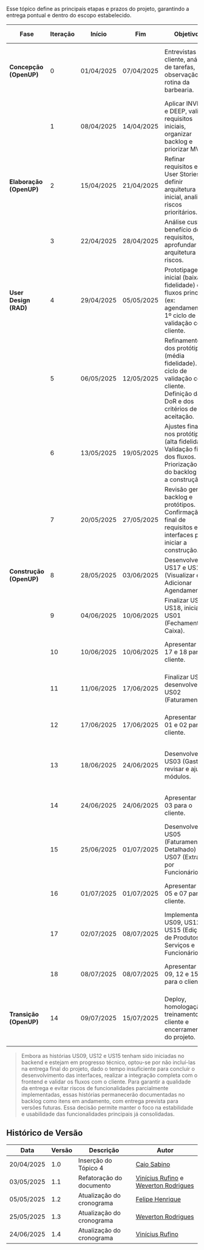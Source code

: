 Esse tópico define as principais etapas e prazos do projeto, garantindo a entrega pontual e dentro do escopo estabelecido.

| Fase                  | Iteração | Início     | Fim        | Objetivos                                                                                     | Entregas Esperadas                                                                 |
| --------------------- | -------- | ---------- | ---------- | --------------------------------------------------------------------------------------------- | ---------------------------------------------------------------------------------- |
| **Concepção (OpenUP)**         | 0        | 01/04/2025 | 07/04/2025 | Entrevistas com cliente, análise de tarefas, observação da rotina da barbearia.               | Documento de escopo inicial, stakeholders, backlog preliminar (Temas, Épicos, US). |
|                       | 1        | 08/04/2025 | 14/04/2025 | Aplicar INVEST e DEEP, validar requisitos iniciais, organizar backlog e priorizar MVP.        | Backlog validado, Documento de Visão, Plano preliminar do projeto.                 |
| **Elaboração (OpenUP)**        | 2        | 15/04/2025 | 21/04/2025 | Refinar requisitos e User Stories, definir arquitetura inicial, analisar riscos prioritários. | Documento de arquitetura inicial, User Stories detalhadas, matriz de riscos.       |
|                       | 3        | 22/04/2025 | 28/04/2025 | Análise custo-benefício dos requisitos, aprofundar arquitetura e riscos.                      | Prioridades definidas, backlog atualizado, riscos revisados.                       |
| **User Design (RAD)** | 4        | 29/04/2025 | 05/05/2025 | Prototipagem inicial (baixa fidelidade) dos fluxos principais (ex: agendamento). 1º ciclo de validação com cliente.  | Wireframes básicos, feedback inicial registrado. |
|                       | 5        | 06/05/2025 | 12/05/2025 | Refinamento dos protótipos (média fidelidade). 2º ciclo de validação com cliente. Definição da DoR e dos critérios de aceitação.| Protótipos evoluídos, DoR documentada, critérios definidos.  |
|                       | 6        | 13/05/2025 | 19/05/2025 | Ajustes finais nos protótipos (alta fidelidade). Validação final dos fluxos. Priorização final do backlog para a construção.   | Protótipos navegáveis, backlog pronto. |
|                       | 7        | 20/05/2025 | 27/05/2025 | Revisão geral de backlog e protótipos. Confirmação final de requisitos e interfaces para iniciar a construção. | Backlog concluído, aprovação do cliente.     |
| **Construção (OpenUP)**        | 8        | 28/05/2025 | 03/06/2025 | Desenvolver US17 e US18 (Visualizar e Adicionar Agendamentos).                                | Funcionalidades básicas implementadas e testadas.                                  |
|                       | 9        | 04/06/2025 | 10/06/2025 | Finalizar US17 e US18, iniciar US01 (Fechamento de Caixa).                                    | US17, US18 concluídas, US01 iniciada, testes de integração.                        |
|                       | 10        | 10/06/2025 | 10/06/2025 | Apresentar US's 17 e 18 para o cliente.                                   | Buscar a aprovação do cliente quanto a entrega.                        |
|                       | 11       | 11/06/2025 | 17/06/2025 | Finalizar US01, desenvolver US02 (Faturamento).                                               | US01 e US02 implementadas e testadas, feedback do cliente.                         |
|                       | 12        | 17/06/2025 | 17/06/2025 | Apresentar US's 01 e 02 para o cliente.                                   | Buscar a aprovação do cliente quanto a entrega.                        |
|                       | 13       | 18/06/2025 | 24/06/2025 | Desenvolver US03 (Gastos), revisar e ajustar módulos.                                         | US03 entregue, testes de regressão realizados, backlog atualizado.                 |
|                       | 14        | 24/06/2025 | 24/06/2025 | Apresentar US 03 para o cliente.                                   | Buscar a aprovação do cliente quanto a entrega.                        |
|                       | 15       | 25/06/2025 | 01/07/2025 | Desenvolver US05 (Faturamento Detalhado) e US07 (Extrato por Funcionário).                    | US05 e US07 implementadas e testadas.                                              |
|                       | 16        | 01/07/2025 | 01/07/2025 | Apresentar US's 05 e 07 para o cliente.                                   | Buscar a aprovação do cliente quanto a entrega.                        |
|                       | 17       | 02/07/2025 | 08/07/2025 | Implementar US09, US12 e US15 (Edição de Produtos, Serviços e Funcionários).                  | US09, US12 e US15 entregues, testes completos.                                     |
|                       | 18        | 08/07/2025 | 08/07/2025 | Apresentar US's 09, 12 e 15 para o cliente.                                   | Buscar a aprovação do cliente quanto a entrega.                        |
| **Transição (OpenUP)**         | 14       | 09/07/2025 | 15/07/2025 | Deploy, homologação, treinamento do cliente e encerramento do projeto.                        | Sistema em produção, feedback registrado, documentação final, aceite formal.       |


> Embora as histórias US09, US12 e US15 tenham sido iniciadas no backend e estejam em progresso técnico, optou-se por não incluí-las na entrega final do projeto, dado o tempo insuficiente para concluir o desenvolvimento das interfaces, realizar a integração completa com o frontend e validar os fluxos com o cliente. Para garantir a qualidade da entrega e evitar riscos de funcionalidades parcialmente implementadas, essas histórias permanecerão documentadas no backlog como itens em andamento, com entrega prevista para versões futuras. Essa decisão permite manter o foco na estabilidade e usabilidade das funcionalidades principais já consolidadas.

## Histórico de Versão

| Data | Versão | Descrição | Autor |
|---|---|---|---|
| 20/04/2025 | 1.0 | Inserção do Tópico 4  | [Caio Sabino](https://github.com/caiomsabino) |
| 03/05/2025 | 1.1 | Refatoração do documento | [Vinícius Rufino](https://github.com/RufinoVfR) e [Weverton Rodrigues](https://github.com/vevetin)|
| 05/05/2025 | 1.2 | Atualização do cronograma | [Felipe Henrique](https://github.com/fhenrique77) |
| 25/05/2025 | 1.3 | Atualização do cronograma | [Weverton Rodrigues](https://github.com/vevetin) |
| 24/06/2025 | 1.4 | Atualização do cronograma | [Vinícius Rufino](https://github.com/RufinoVfR) |